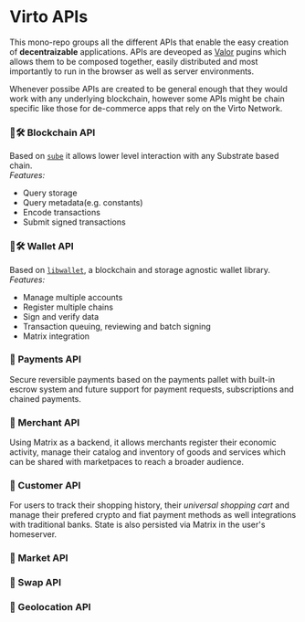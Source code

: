 # Virto APIs

This mono-repo groups all the different APIs that enable the easy creation of **decentraizable** applications.
APIs are deveoped as [Valor](https://github.com/virto-network/valor) pugins which allows them to be composed together,
easily distributed and most importantly to run in the browser as well as server environments.

Whenever possibe APIs are created to be general enough that they would work with any underlying blockchain, 
however some APIs might be chain specific like those for de-commerce apps that rely on the Virto Network.

### 🚧🛠️ Blockchain API
Based on [`sube`](https://github.com/virto-network/sube) it allows lower level interaction with any Substrate based chain.  
_Features:_
- Query storage
- Query metadata(e.g. constants)
- Encode transactions
- Submit signed transactions

### 🚧🛠️ Wallet API
Based on [`libwallet`](https://github.com/virto-network/libwallet), a blockchain and storage agnostic wallet library.  
_Features:_
- Manage multiple accounts
- Register multiple chains
- Sign and verify data
- Transaction queuing, reviewing and batch signing
- Matrix integration

### 🚧 Payments API
Secure reversible payments based on the payments pallet with built-in escrow system and future support for 
payment requests, subscriptions and chained payments.

### 🚧 Merchant API
Using Matrix as a backend, it allows merchants register their economic activity, manage their catalog and 
inventory of goods and services which can be shared with marketpaces to reach a broader audience.

### 🚧 Customer API
For users to track their shopping history, their _universal shopping cart_ and manage their prefered crypto 
and fiat payment methods as well integrations with traditional banks. State is also persisted via Matrix
in the user's homeserver.

### 🚧 Market API

### 🚧 Swap API

### 🚧 Geolocation API
